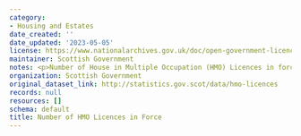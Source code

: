 ```yaml
---
category:
- Housing and Estates
date_created: ''
date_updated: '2023-05-05'
license: https://www.nationalarchives.gov.uk/doc/open-government-licence/version/3/
maintainer: Scottish Government
notes: <p>Number of House in Multiple Occupation (HMO) Licences in force at 31 March.</p>
organization: Scottish Government
original_dataset_link: http://statistics.gov.scot/data/hmo-licences
records: null
resources: []
schema: default
title: Number of HMO Licences in Force
---
```

